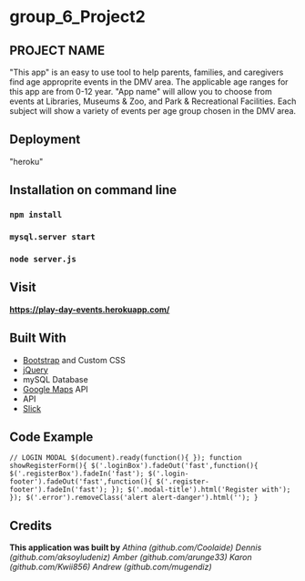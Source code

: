 # group_6_Project2

## **PROJECT NAME**
"This app" is an easy to use tool to help parents, families, and caregivers find age approprite events in the DMV area.
The applicable age ranges for this app are from 0-12 year. "App name" will allow you to choose from events at Libraries, Museums & Zoo, and
Park & Recreational Facilities. Each subject will show a variety of events per age group chosen in the DMV area.

## **Deployment**
  "heroku"

## **Installation on command line**  

### `npm install`
### `mysql.server start`
### `node server.js`

## **Visit**
**https://play-day-events.herokuapp.com/**

## **Built With**
 -  [Bootstrap](https://getbootstrap.com/) and Custom CSS
 -  [jQuery](https://jquery.com/)
 -  mySQL Database
 -  [Google Maps](https://maps.google.com/) API
 -  API
 -  [Slick](http://kenwheeler.github.io/slick/)

## **Code Example**

`// LOGIN MODAL
$(document).ready(function(){
});
function showRegisterForm(){
    $('.loginBox').fadeOut('fast',function(){
        $('.registerBox').fadeIn('fast');
        $('.login-footer').fadeOut('fast',function(){
            $('.register-footer').fadeIn('fast');
        });
        $('.modal-title').html('Register with');
    });
    $('.error').removeClass('alert alert-danger').html('');
}`

## **Credits**
 **This application was built by**
 *Athina (github.com/Coolaide)*
 *Dennis (github.com/aksoyludeniz)*
 *Amber (github.com/arunge33)*
 *Karon (github.com/Kwii856)*
 *Andrew (github.com/mugendiz)*
